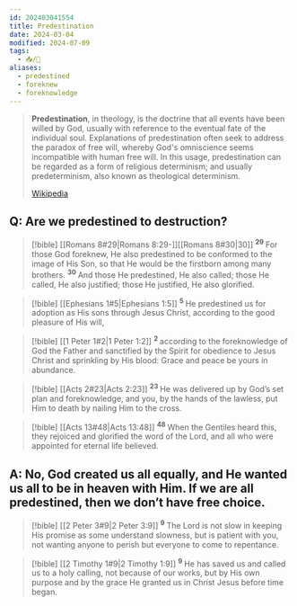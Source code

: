 ```yaml
---
id: 202403041554
title: Predestination
date: 2024-03-04
modified: 2024-07-09
tags:
  - 📥/🌻
aliases:
  - predestined
  - foreknew
  - foreknowledge
---
```

> **Predestination**, in theology, is the doctrine that all events have been willed by God, usually with reference to the eventual fate of the individual soul. Explanations of predestination often seek to address the paradox of free will, whereby God's omniscience seems incompatible with human free will. In this usage, predestination can be regarded as a form of religious determinism; and usually predeterminism, also known as theological determinism.
>
> [Wikipedia](https://en.wikipedia.org/wiki/Predestination)

## Q: Are we predestined to destruction?

> [!bible] [[Romans 8#29|Romans 8:29-]][[Romans 8#30|30]]
> <sup>**29** </sup>For those God foreknew, He also predestined to be conformed to the image of His Son, so that He would be the firstborn among many brothers. <sup>**30** </sup>And those He predestined, He also called; those He called, He also justified; those He justified, He also glorified. 

> [!bible] [[Ephesians 1#5|Ephesians 1:5]]
> <sup>**5** </sup>He predestined us for adoption as His sons through Jesus Christ, according to the good pleasure of His will, 

> [!bible] [[1 Peter 1#2|1 Peter 1:2]]
> <sup>**2** </sup>according to the foreknowledge of God the Father and sanctified by the Spirit for obedience to Jesus Christ and sprinkling by His blood: Grace and peace be yours in abundance. 

> [!bible] [[Acts 2#23|Acts 2:23]]
> <sup>**23** </sup>He was delivered up by God’s set plan and foreknowledge, and you, by the hands of the lawless, put Him to death by nailing Him to the cross. 

> [!bible] [[Acts 13#48|Acts 13:48]]
> <sup>**48** </sup>When the Gentiles heard this, they rejoiced and glorified the word of the Lord, and all who were appointed for eternal life believed. 

## A: No, God created us all equally, and He wanted us all to be in heaven with Him. If we are all predestined, then we don’t have free choice.

> [!bible] [[2 Peter 3#9|2 Peter 3:9]]
> <sup>**9** </sup>The Lord is not slow in keeping His promise as some understand slowness, but is patient with you, not wanting anyone to perish but everyone to come to repentance. 

> [!bible] [[2 Timothy 1#9|2 Timothy 1:9]]
> <sup>**9** </sup>He has saved us and called us to a holy calling, not because of our works, but by His own purpose and by the grace He granted us in Christ Jesus before time began. 
